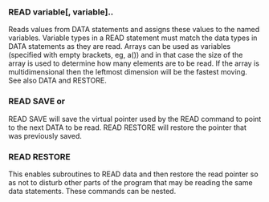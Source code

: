 

### READ variable[, variable]..

Reads values from DATA statements and assigns these values to the named variables. Variable types in a READ statement must match the data types in DATA statements as they are read. Arrays can be used as variables (specified with empty brackets, eg, a()) and in that case the size of the array is used to determine how many elements are to be read. If the array is multidimensional then the leftmost dimension will be the fastest moving. See also DATA and RESTORE.

### READ SAVE or

READ SAVE will save the virtual pointer used by the READ command to point to the next DATA to be read. READ RESTORE will restore the pointer that was previously saved.

### READ RESTORE

This enables subroutines to READ data and then restore the read pointer so as not to disturb other parts of the program that may be reading the same data statements. These commands can be nested.